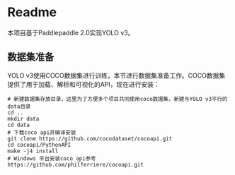 # Readme

本项目基于Paddlepaddle 2.0实现YOLO v3。

## 数据集准备

YOLO v3使用COCO数据集进行训练，本节进行数据集准备工作。COCO数据集提供了用于加载、解析和可视化的API，现在进行安装：

```shell
# 新建数据集存放目录，这里为了方便多个项目共同使用coco数据集，新建与YOLO v3平行的data目录
cd ..
mkdir data
cd data
# 下载coco api并编译安装
git clone https://github.com/cocodataset/cocoapi.git
cd cocoapi/PythonAPI
make -j4 install 
# Windows 平台安装coco api参考 https://github.com/philferriere/cocoapi.git
```
